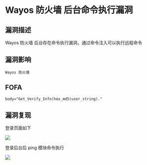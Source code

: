 # Wayos 防火墙 后台命令执行漏洞

## 漏洞描述

Wayos 防火墙 后台存在命令执行漏洞，通过命令注入可以执行远程命令

## 漏洞影响

```
Wayos 防火墙
```

## FOFA

```
body="Get_Verify_Info(hex_md5(user_string)."
```

## 漏洞复现

登录页面如下



![](https://typora-1308934770.cos.ap-beijing.myqcloud.com/202202162240644.png)

登录后台后 ping 模块命令执行

![](https://typora-1308934770.cos.ap-beijing.myqcloud.com/202202162240143.png)